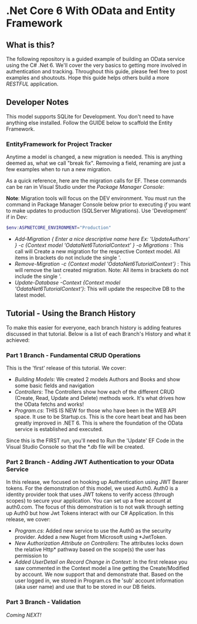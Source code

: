 # .Net Core 6 With OData and Entity Framework

## What is this?
The following repository is a guided example of building an OData service using the C# .Net 6. We'll cover the very basics to getting more involved in authentication and tracking. Throughout this guide, please feel free to post examples and shoutouts. Hope this guide helps others build a more _RESTFUL_ application.

## Developer Notes
This model supports SQLite for Development. You don't need to have anything else installed. Follow the GUIDE below to scaffold the Entity Framework.

### EntityFramework for Project Tracker
Anytime a model is changed, a new migration is needed. This is anything deemed as, what we call "break fix". Removing a field, renaming are just a few examples when to run a new migration.

As a quick reference, here are the migration calls for EF. These commands can be ran in Visual Studio under the _Package Manager Console_:

**Note**: Migration tools will focus on the DEV environment. You must run the command in Package Manager Console below prior to executing _if_ you want to make updates to production (SQLServer Migrations). Use 'Development' if in Dev:
```powershell
$env:ASPNETCORE_ENVIRONMENT="Production"
```

* _Add-Migration { Enter a nice descriptive name here Ex: 'UpdateAuthors' } -c {Context model 'OdataNet6TutorialContext' } -o Migrations_ : This call will Create a new migration for the respective Context model. All items in brackets do not include the single '.
* _Remove-Migration -c {Context model 'OdataNet6TutorialContext'}_ : This will remove the last created migration. Note: All items in brackets do not include the single '.
* _Update-Database -Context {Context model 'OdataNet6TutorialContext'}_: This will update the respecitve DB to the latest model. 

## Tutorial - Using the Branch History
To make this easier for everyone, each branch history is adding features discussed in that tutorial. Below is a list of each Branch's History and what it achieved:

### Part 1 Branch - Fundamental CRUD Operations
This is the 'first' release of this tutorial. We cover:

* _Building Models_: We created 2 models Authors and Books and show some basic fields and navigation
* _Controllers_: The Controllers show how each of the different CRUD (Create, Read, Update and Delete) methods work. It's what drives how the OData fetchs and works!
* _Program.cs_: THIS IS NEW for those who have been in the WEB API space. It use to be Startup.cs. This is the core heart beat and has been greatly improved in .NET 6. This is where the foundation of the OData service is established and executed.

Since this is the FIRST run, you'll need to Run the 'Update' EF Code in the Visual Studio Console so that the *.db file will be created.

### Part 2 Branch - Adding JWT Authentication to your OData Service
In this release, we focused on hooking up Authentication using JWT Bearer tokens. For the demonstration of this model, we used Auth0. Auth0 is a identity provider took that uses JWT tokens to verify access (through scopes) to secure your application. You can set up a free account at auth0.com. The focus of this demonstration is to not walk through setting up Auth0 but how Jwt Tokens interact with our C# Application. In this release, we cover:

* _Program.cs_: Added new service to use the Auth0 as the security provider. Added a new Nuget from Microsoft using *JwtToken.
* _New Authorization Attribute on Controllers_: The attributes locks down the relative Http* pathway based on the scope(s) the user has permission to
* _Added UserDetail on Record Change in Context_: In the first release you saw commented in the Context model a line getting the Create/Modified by account. We now support that and demonstrate that. Based on the user logged in, we stored in Program.cs the 'sub' account information (aka user name) and use that to be stored in our DB fields.

### Part 3 Branch - Validation
*Coming NEXT!*